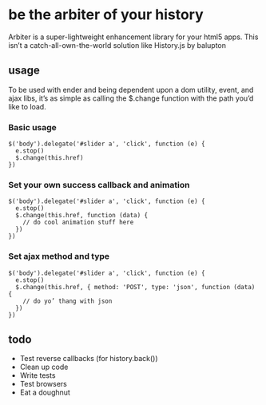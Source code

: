 
# be the arbiter of your history
Arbiter is a super-lightweight enhancement library for your html5 apps.
This isn’t a catch-all-own-the-world solution like History.js by
balupton

## usage
To be used with ender and being dependent upon a dom utility, event,
and ajax libs, it’s as simple as calling the $.change function with the
path you’d like to load.

### Basic usage

```
$('body').delegate('#slider a', 'click', function (e) {
  e.stop()
  $.change(this.href)
})
```

### Set your own success callback and animation
```
$('body').delegate('#slider a', 'click', function (e) {
  e.stop()
  $.change(this.href, function (data) {
    // do cool animation stuff here
  })
})
```

### Set ajax method and type
```
$('body').delegate('#slider a', 'click', function (e) {
  e.stop()
  $.change(this.href, { method: 'POST', type: 'json', function (data) {
    // do yo’ thang with json
  })
})
```

## todo

* Test reverse callbacks (for history.back())
* Clean up code
* Write tests
* Test browsers
* Eat a doughnut



